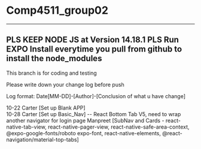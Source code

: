 # Comp4511_group02



------------------------------------------------------
PLS KEEP NODE JS at Version 14.18.1
PLS Run EXPO Install everytime you pull from github
to install the node_modules
------------------------------------------------------
This branch is for coding and testing




Please write down your change log before push

Log format: Date[MM-DD]-[Author]-[Conclusion of what u have change]

10-22 Carter [Set up Blank APP] <br />
10-28 Carter [Set up Basic_Nav] -- React Bottom Tab V5, need to wrap another navigator for login page
Manpreet [SubNav and Cards - react-native-tab-view, react-native-pager-view, react-native-safe-area-context, @expo-google-fonts/roboto expo-font, react-native-elements, @react-navigation/material-top-tabs]
